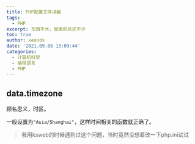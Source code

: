 ```yaml
---
title: PHP配置文件详解
tags:
  - PHP
excerpt: 东西不大，里面的坑还不少
toc: true
author: xeonds
date: '2021.09.08 13:09:44'
categories:
  - 计算机科学
  - 编程语言
  - PHP
---
```


## data.timezone

顾名思义，时区。

一般设置为`"Asia/Shanghai"`，这样时间相关的函数就正确了。

>我用ksweb的时候遇到过这个问题，当时竟然没想着改一下php.ini试试
